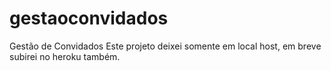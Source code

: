 # gestaoconvidados
Gestão de Convidados
Este projeto deixei somente em local host, em breve subirei no heroku também.
